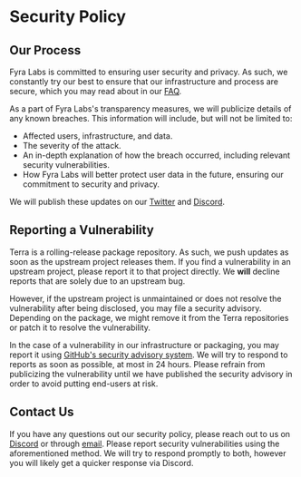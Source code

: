 # Security Policy

## Our Process

Fyra Labs is committed to ensuring user security and privacy.
As such, we constantly try our best to ensure that our infrastructure and process are secure, which you may read about in our [FAQ](https://github.com/terrapkg/packages/wiki/FAQ#technical-details).

As a part of Fyra Labs's transparency measures, we will publicize details of any known breaches. This information will include, but will not be limited to:
* Affected users, infrastructure, and data.
* The severity of the attack.
* An in-depth explanation of how the breach occurred, including relevant security vulnerabilities.
* How Fyra Labs will better protect user data in the future, ensuring our commitment to security and privacy.

We will publish these updates on our [Twitter](https://twitter.com/TeamFyraLabs) and [Discord](https://discord.gg/5fdPuxTg5Q).

## Reporting a Vulnerability

Terra is a rolling-release package repository. As such, we push updates as soon as the upstream project releases them.
If you find a vulnerability in an upstream project, please report it to that project directly. We **will** decline reports that are solely due to an upstream bug. 

However, if the upstream project is unmaintained or does not resolve the vulnerability after being disclosed, you may file a security advisory.
Depending on the package, we might remove it from the Terra repositories or patch it to resolve the vulnerability.

In the case of a vulnerability in our infrastructure or packaging, you may report it using [GitHub's security advisory system](https://github.com/terrapkg/packages/security/advisories).
We will try to respond to reports as soon as possible, at most in 24 hours. Please refrain from publicizing the vulnerability until we have published the security advisory in order to avoid putting end-users at risk.

## Contact Us

If you have any questions out our security policy, please reach out to us on [Discord](https://discord.gg/5fdPuxTg5Q) or through [email](mailto:security@fyralabs.com). Please report security vulnerabilities using the aforementioned method.
We will try to respond promptly to both, however you will likely get a quicker response via Discord.
